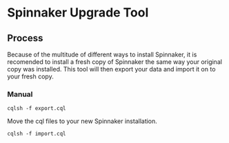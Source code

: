 # Spinnaker Upgrade Tool

## Process

Because of the multitude of different ways to install Spinnaker, it is recomended to install a fresh copy of Spinnaker the same way your original copy was installed. This tool will then export your data and import it on to your fresh copy.

### Manual

```
cqlsh -f export.cql
```

Move the cql files to your new Spinnaker installation.

```
cqlsh -f import.cql
```
